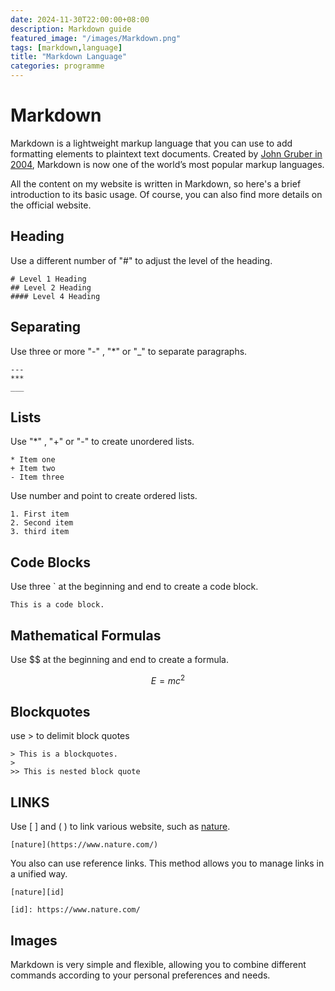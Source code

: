 ```yaml
---
date: 2024-11-30T22:00:00+08:00
description: Markdown guide
featured_image: "/images/Markdown.png"
tags: [markdown,language]
title: "Markdown Language"
categories: programme
---
```


# Markdown   

Markdown is a lightweight markup language that you can use to add formatting elements to plaintext text documents. Created by [John Gruber in 2004][markdown], Markdown is now one of the world’s most popular markup languages.

All the content on my website is written in Markdown, so here's a brief introduction to its basic usage. Of course, you can also find more details on the official website.

## Heading

Use a different number of "#" to adjust the level of the heading.
```
# Level 1 Heading
## Level 2 Heading
#### Level 4 Heading  
```
 
## Separating

Use three or more "-" , "*" or "_" to separate paragraphs.
```
---
***
___

```

## Lists

Use "*" , "+" or "-" to create unordered lists.
```
* Item one
+ Item two
- Item three
```
Use number and point to create ordered lists.
```
1. First item
2. Second item
3. third item
```

## Code Blocks

Use three ` at the beginning and end to create a code block.
```
This is a code block.
```

## Mathematical Formulas
Use $$ at the beginning and end to create a formula.

$$
E = mc^2
$$


## Blockquotes

use > to delimit block quotes
```
> This is a blockquotes.
>
>> This is nested block quote
```

## LINKS
Use [ ] and ( ) to link various website, such as [nature](https://www.nature.com/).
```
[nature](https://www.nature.com/)
```
You also can use reference links. This method allows you to manage links in a unified way.
```
[nature][id]

[id]: https://www.nature.com/
```
## Images


Markdown is very simple and flexible, allowing you to combine different commands according to your personal preferences and needs.


[markdown]: https://daringfireball.net/projects/markdown/
[nat]: https://www.nature.com/